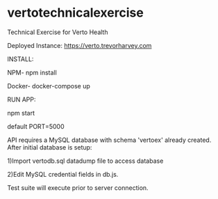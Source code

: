 # vertotechnicalexercise
Technical Exercise for Verto Health

Deployed Instance: https://verto.trevorharvey.com


INSTALL:

NPM- npm install

Docker- docker-compose up


RUN APP:

npm start


default PORT=5000


API requires a MySQL database with schema 'vertoex' already created. After initial database is setup:

1)Import vertodb.sql datadump file to access database

2)Edit MySQL credential fields in db.js.


Test suite will execute prior to server connection.

